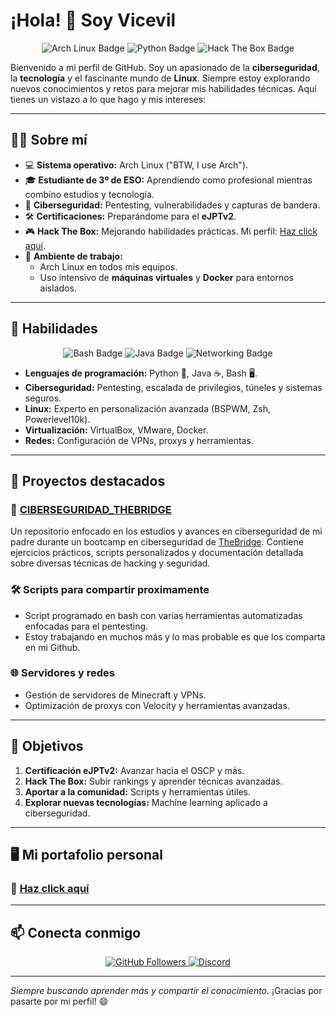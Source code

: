 # ¡Hola! 👋 Soy Vicevil

<div align="center">
  <img src="https://img.shields.io/badge/Linux-Arch_Linux-blue?style=for-the-badge&logo=arch-linux&logoColor=white" alt="Arch Linux Badge"/>
  <img src="https://img.shields.io/badge/Language-Python-blue?style=for-the-badge&logo=python&logoColor=white" alt="Python Badge"/>
  <img src="https://img.shields.io/badge/HackTheBox-Pentester-success?style=for-the-badge&logo=hack-the-box&logoColor=white" alt="Hack The Box Badge"/>
</div>

Bienvenido a mi perfil de GitHub. Soy un apasionado de la **ciberseguridad**, la **tecnología** y el fascinante mundo de **Linux**. Siempre estoy explorando nuevos conocimientos y retos para mejorar mis habilidades técnicas. Aquí tienes un vistazo a lo que hago y mis intereses:

---

## 🧑‍💻 Sobre mí

- 💻 **Sistema operativo:** Arch Linux ("BTW, I use Arch").
- 🎓 **Estudiante de 3º de ESO:** Aprendiendo como profesional mientras combino estudios y tecnología.
- 🔐 **Ciberseguridad:** Pentesting, vulnerabilidades y capturas de bandera.
- 🛠 **Certificaciones:** Preparándome para el **eJPTv2**.
- 🎮 **Hack The Box:** Mejorando habilidades prácticas. Mi perfil: [Haz click aquí](https://app.hackthebox.com/profile/2159140).
- 🌟 **Ambiente de trabajo:**
  - Arch Linux en todos mis equipos.
  - Uso intensivo de **máquinas virtuales** y **Docker** para entornos aislados.

---

## 🚀 Habilidades

<div align="center">
  <img src="https://img.shields.io/badge/Bash-Scripting-green?style=for-the-badge&logo=gnubash&logoColor=white" alt="Bash Badge"/>
  <img src="https://img.shields.io/badge/Java-OpenJDK_23-orange?style=for-the-badge&logo=openjdk&logoColor=white" alt="Java Badge"/>
  <img src="https://img.shields.io/badge/Networking-VPN-blueviolet?style=for-the-badge&logo=wireguard&logoColor=white" alt="Networking Badge"/>
</div>

- **Lenguajes de programación:** Python 🐍, Java ☕, Bash 🖥️.
- **Ciberseguridad:** Pentesting, escalada de privilegios, túneles y sistemas seguros.
- **Linux:** Experto en personalización avanzada (BSPWM, Zsh, Powerlevel10k).
- **Virtualización:** VirtualBox, VMware, Docker.
- **Redes:** Configuración de VPNs, proxys y herramientas.

---

## 📂 Proyectos destacados

### 🔗 [CIBERSEGURIDAD_THEBRIDGE](https://github.com/vicevil77/CIBERSEGURIDAD_THEBRIDGE)
Un repositorio enfocado en los estudios y avances en ciberseguridad de mi padre durante un bootcamp en ciberseguridad de [TheBridge](https://thebridge.tech). Contiene ejercicios prácticos, scripts personalizados y documentación detallada sobre diversas técnicas de hacking y seguridad.

### 🛠 Scripts para compartir proximamente
- Script programado en bash con varias herramientas automatizadas enfocadas para el pentesting.
- Estoy trabajando en muchos más y lo mas probable es que los comparta en mi Github.

### 🌐 Servidores y redes
- Gestión de servidores de Minecraft y VPNs.
- Optimización de proxys con Velocity y herramientas avanzadas.

---

## 🎯 Objetivos

1. **Certificación eJPTv2:** Avanzar hacia el OSCP y más.
2. **Hack The Box:** Subir rankings y aprender técnicas avanzadas.
3. **Aportar a la comunidad:** Scripts y herramientas útiles.
4. **Explorar nuevas tecnologías:** Machine learning aplicado a ciberseguridad.

---

## 🖥️ Mi portafolio personal

### 💼 [Haz click aquí](https://vicevilz.github.io/personal_portfolio_01/)

---

## 📫 Conecta conmigo

<div align="center">
  <a href="https://github.com/vicevilz">
    <img src="https://img.shields.io/github/followers/vicevilz?label=Follow&style=social" alt="GitHub Followers"/>
  </a>
  <a href="https://discord.com">
    <img src="https://img.shields.io/badge/Discord-Active-blue?style=for-the-badge&logo=discord&logoColor=white" alt="Discord"/>
  </a>
</div>

---

_Siempre buscando aprender más y compartir el conocimiento._ ¡Gracias por pasarte por mi perfil! 😄
